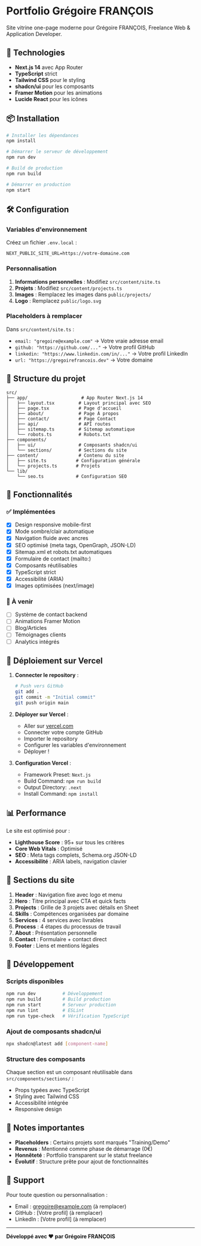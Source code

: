 # Portfolio Grégoire FRANÇOIS

Site vitrine one-page moderne pour Grégoire FRANÇOIS, Freelance Web & Application Developer.

## 🚀 Technologies

- **Next.js 14** avec App Router
- **TypeScript** strict
- **Tailwind CSS** pour le styling
- **shadcn/ui** pour les composants
- **Framer Motion** pour les animations
- **Lucide React** pour les icônes

## 📦 Installation

```bash
# Installer les dépendances
npm install

# Démarrer le serveur de développement
npm run dev

# Build de production
npm run build

# Démarrer en production
npm start
```

## 🛠️ Configuration

### Variables d'environnement

Créez un fichier `.env.local` :

```env
NEXT_PUBLIC_SITE_URL=https://votre-domaine.com
```

### Personnalisation

1. **Informations personnelles** : Modifiez `src/content/site.ts`
2. **Projets** : Modifiez `src/content/projects.ts`
3. **Images** : Remplacez les images dans `public/projects/`
4. **Logo** : Remplacez `public/logo.svg`

### Placeholders à remplacer

Dans `src/content/site.ts` :
- `email: "gregoire@example.com"` → Votre vraie adresse email
- `github: "https://github.com/..."` → Votre profil GitHub
- `linkedin: "https://www.linkedin.com/in/..."` → Votre profil LinkedIn
- `url: "https://gregoirefrancois.dev"` → Votre domaine

## 📁 Structure du projet

```
src/
├── app/                    # App Router Next.js 14
│   ├── layout.tsx         # Layout principal avec SEO
│   ├── page.tsx           # Page d'accueil
│   ├── about/             # Page À propos
│   ├── contact/           # Page Contact
│   ├── api/               # API routes
│   ├── sitemap.ts         # Sitemap automatique
│   └── robots.ts          # Robots.txt
├── components/
│   ├── ui/                # Composants shadcn/ui
│   └── sections/          # Sections du site
├── content/               # Contenu du site
│   ├── site.ts           # Configuration générale
│   └── projects.ts       # Projets
└── lib/
    └── seo.ts            # Configuration SEO
```

## 🎨 Fonctionnalités

### ✅ Implémentées

- [x] Design responsive mobile-first
- [x] Mode sombre/clair automatique
- [x] Navigation fluide avec ancres
- [x] SEO optimisé (meta tags, OpenGraph, JSON-LD)
- [x] Sitemap.xml et robots.txt automatiques
- [x] Formulaire de contact (mailto:)
- [x] Composants réutilisables
- [x] TypeScript strict
- [x] Accessibilité (ARIA)
- [x] Images optimisées (next/image)

### 🔄 À venir

- [ ] Système de contact backend
- [ ] Animations Framer Motion
- [ ] Blog/Articles
- [ ] Témoignages clients
- [ ] Analytics intégrés

## 🚀 Déploiement sur Vercel

1. **Connecter le repository** :
   ```bash
   # Push vers GitHub
   git add .
   git commit -m "Initial commit"
   git push origin main
   ```

2. **Déployer sur Vercel** :
   - Aller sur [vercel.com](https://vercel.com)
   - Connecter votre compte GitHub
   - Importer le repository
   - Configurer les variables d'environnement
   - Déployer !

3. **Configuration Vercel** :
   - Framework Preset: `Next.js`
   - Build Command: `npm run build`
   - Output Directory: `.next`
   - Install Command: `npm install`

## 📊 Performance

Le site est optimisé pour :
- **Lighthouse Score** : 95+ sur tous les critères
- **Core Web Vitals** : Optimisé
- **SEO** : Meta tags complets, Schema.org JSON-LD
- **Accessibilité** : ARIA labels, navigation clavier

## 🎯 Sections du site

1. **Header** : Navigation fixe avec logo et menu
2. **Hero** : Titre principal avec CTA et quick facts
3. **Projects** : Grille de 3 projets avec détails en Sheet
4. **Skills** : Compétences organisées par domaine
5. **Services** : 4 services avec livrables
6. **Process** : 4 étapes du processus de travail
7. **About** : Présentation personnelle
8. **Contact** : Formulaire + contact direct
9. **Footer** : Liens et mentions légales

## 🔧 Développement

### Scripts disponibles

```bash
npm run dev          # Développement
npm run build        # Build production
npm run start        # Serveur production
npm run lint         # ESLint
npm run type-check   # Vérification TypeScript
```

### Ajout de composants shadcn/ui

```bash
npx shadcn@latest add [component-name]
```

### Structure des composants

Chaque section est un composant réutilisable dans `src/components/sections/` :
- Props typées avec TypeScript
- Styling avec Tailwind CSS
- Accessibilité intégrée
- Responsive design

## 📝 Notes importantes

- **Placeholders** : Certains projets sont marqués "Training/Demo"
- **Revenus** : Mentionné comme phase de démarrage (0€)
- **Honnêteté** : Portfolio transparent sur le statut freelance
- **Évolutif** : Structure prête pour ajout de fonctionnalités

## 🤝 Support

Pour toute question ou personnalisation :
- Email : gregoire@example.com (à remplacer)
- GitHub : [Votre profil] (à remplacer)
- LinkedIn : [Votre profil] (à remplacer)

---

**Développé avec ❤️ par Grégoire FRANÇOIS**